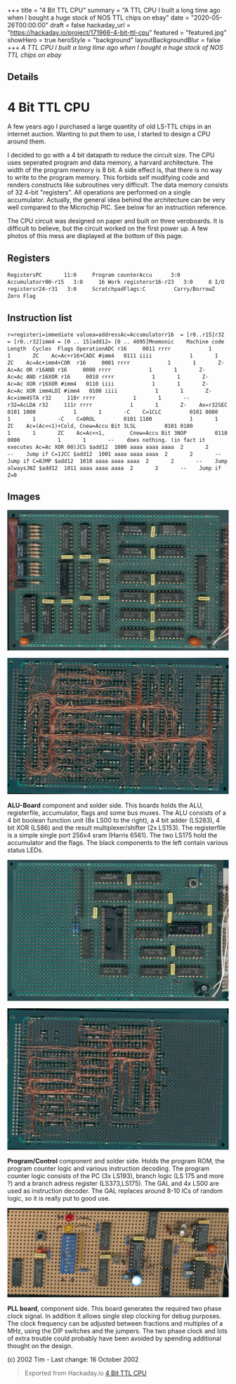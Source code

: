 +++
title = "4 Bit TTL CPU"
summary = "A TTL CPU I built a long time ago when I bought a huge stock of NOS TTL chips on ebay"
date = "2020-05-26T00:00:00"
draft = false
hackaday_url = "https://hackaday.io/project/171966-4-bit-ttl-cpu"
featured = "featured.jpg"
showHero = true
heroStyle = "background"
layoutBackgroundBlur = false
+++
*A TTL CPU I built a long time ago when I bought a huge stock of NOS TTL chips on ebay*

## Details

# 4 Bit TTL CPU

A few years ago I purchased a large quantity of old LS-TTL chips in an internet
auction. Wanting to put them to use, I started to design a CPU around them.

I decided to go with a 4 bit datapath to reduce the circuit size. The CPU
uses seperated program and data memory, a harvard architecture. The width of the
program memory is 8 bit. A side effect is, that there is no way to write to the
program memory. This forbids self modifying code and renders constructs like subroutines
very difficult. The data memory consists of 32 4-bit "registers". All 
operations are performed on a single accumulator. Actually, the general idea behind
the architecture can be very well compared to the Microchip PIC. See below for an instruction reference.

The CPU circuit was designed on paper and built on three veroboards. It is difficult
to believe, but the circuit worked on the first power up. A few photos of this
mess are displayed at the bottom of this page.

## Registers

```text
RegistersPC       11:0     Program counterAccu      3:0     Accumulatorr00-r15   3:0     16 Work registersr16-r23   3:0     8 I/O registersr24-r31   3:0     ScratchpadFlags:C         Carry/BorrowZ         Zero Flag
```

## Instruction list

```text
r=registeri=immediate valuea=addressAc=Accumulatorr16  = [r0..r15]r32  = [r0..r32]imm4 = [0 .. 15]add12= [0 .. 4095]Mnemonic    Machine code         Length  Cycles  Flags OperationADC r16     0011 rrrr            1       1       ZC    Ac=Ac+r16+CADC #imm4   0111 iiii            1       1       ZC    Ac=Ac+imm4+COR  r16     0001 rrrr            1       1       Z-    Ac=Ac OR r16AND r16     0000 rrrr            1       1       Z-    Ac=Ac AND r16XOR r16     0010 rrrr            1       1       Z-    Ac=Ac XOR r16XOR #imm4   0110 iiii            1       1       Z-    Ac=Ac XOR imm4LDI #imm4   0100 iiii            1       1       Z-    Ac=imm4STA r32     110r rrrr            1       1       --    r32=AcLDA r32     111r rrrr            1       1       Z-    Ax=r32SEC         0101 1000            1       1       -C    C=1CLC         0101 0000            1       1       -C    C=0ROL         0101 1100            1       1       ZC    Ac=(Ac<<1)+Cold, Cnew=Accu Bit 3LSL         0101 0100            1       1       ZC    Ac=Ac<<1,        Cnew=Accu Bit 3NOP         0110 0000            1       1       --    does nothing. (in fact it executes Ac=Ac XOR 00)JCS $add12  1000 aaaa aaaa aaaa  2       2       --    Jump if C=1JCC $add12  1001 aaaa aaaa aaaa  2       2       --    Jump if C=0JMP $add12  1010 aaaa aaaa aaaa  2       2       --    Jump alwaysJNZ $add12  1011 aaaa aaaa aaaa  2       2       --    Jump if Z=0
```

## Images

  ![](7351631590517786790.jpg)

![](6333441590517860028.jpg)

  **ALU-Board** component and solder side. This boards holds the ALU, registerfile, accumulator, flags
and some bus muxes. The ALU consists of a 4 bit boolean function unit (8x LS00 to the right), a
4 bit adder (LS283), 4 bit XOR (LS86) and the result multiplexer/shifter (2x LS153). The registerfile
is a simple single port 256x4 sram (Harris 6561). The two LS175 hold the accumulator and the flags. The
black components to the left contain various status LEDs.

   ![](1797451590517970809.jpg)

![](6409251590517980951.jpg)

  **Program/Control** component and solder side. Holds the program ROM, the program counter logic and
various instruction decoding. The program counter logic consists of the PC (3x LS193), branch logic (LS 175 and more ?)
and a branch adress register (LS373,LS175). The GAL and 4x LS00 are used as instruction decoder.
The GAL replaces around 8-10 ICs of random logic, so it is really put to good use.

   ![](8709421590517995628.jpg)

  **PLL board**, component side. This board generates the required two phase clock signal. In addition
it allows single step clocking for debug purposes. The clock frequency can be adjusted between fractions and multiples of a MHz, using the DIP switches and the jumpers. The two phase clock 
and lots of extra trouble could probably have been avoided by spending additional thought on
the design.

  (c) 2002 Tim - Last change: 16 October 2002

> Exported from Hackaday.io [4 Bit TTL CPU](https://hackaday.io/project/171966-4-bit-ttl-cpu)
